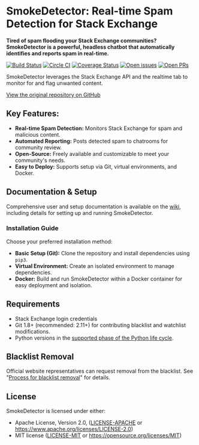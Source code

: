 # SmokeDetector: Real-time Spam Detection for Stack Exchange

**Tired of spam flooding your Stack Exchange communities? SmokeDetector is a powerful, headless chatbot that automatically identifies and reports spam in real-time.**

[![Build Status](https://github.com/Charcoal-SE/SmokeDetector/actions/workflows/build.yml/badge.svg?query=branch%3Amaster)](https://github.com/Charcoal-SE/SmokeDetector/actions/workflows/build.yml?query=branch%3Amaster)
[![Circle CI](https://circleci.com/gh/Charcoal-SE/SmokeDetector.svg?style=shield)](https://circleci.com/gh/Charcoal-SE/SmokeDetector)
[![Coverage Status](https://coveralls.io/repos/github/Charcoal-SE/SmokeDetector/badge.svg?branch=master)](https://coveralls.io/github/Charcoal-SE/SmokeDetector?branch=master)
[![Open issues](https://img.shields.io/github/issues/Charcoal-SE/SmokeDetector.svg)](https://github.com/Charcoal-SE/SmokeDetector/issues)
[![Open PRs](https://img.shields.io/github/issues-pr/Charcoal-SE/SmokeDetector.svg)](https://github.com/Charcoal-SE/SmokeDetector/pulls)

SmokeDetector leverages the Stack Exchange API and the realtime tab to monitor for and flag unwanted content.

[View the original repository on GitHub](https://github.com/Charcoal-SE/SmokeDetector)

## Key Features:

*   **Real-time Spam Detection:** Monitors Stack Exchange for spam and malicious content.
*   **Automated Reporting:** Posts detected spam to chatrooms for community review.
*   **Open-Source:** Freely available and customizable to meet your community's needs.
*   **Easy to Deploy:** Supports setup via Git, virtual environments, and Docker.

## Documentation & Setup

Comprehensive user and setup documentation is available on the [wiki](https://charcoal-se.org/smokey), including details for setting up and running SmokeDetector.

### Installation Guide

Choose your preferred installation method:

*   **Basic Setup (Git):** Clone the repository and install dependencies using `pip3`.
*   **Virtual Environment:** Create an isolated environment to manage dependencies.
*   **Docker:** Build and run SmokeDetector within a Docker container for easy deployment and isolation.

## Requirements

*   Stack Exchange login credentials
*   Git 1.8+ (recommended: 2.11+) for contributing blacklist and watchlist modifications.
*   Python versions in the [supported phase of the Python life cycle](https://devguide.python.org/versions/).

## Blacklist Removal

Official website representatives can request removal from the blacklist. See "[Process for blacklist removal](https://charcoal-se.org/smokey/Process-for-blacklist-removal)" for details.

## License

SmokeDetector is licensed under either:

*   Apache License, Version 2.0, ([LICENSE-APACHE](LICENSE-APACHE) or <https://www.apache.org/licenses/LICENSE-2.0>)
*   MIT license ([LICENSE-MIT](LICENSE-MIT) or <https://opensource.org/licenses/MIT>)